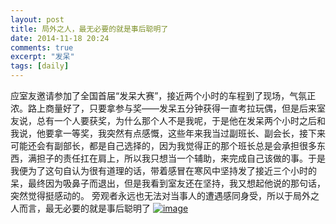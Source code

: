 ```yaml
---
layout: post
title: 局外之人，最无必要的就是事后聪明了
date: 2014-11-18 20:24
comments: true
excerpt: "发呆"
tags: [daily]
---
```

应室友邀请参加了全国首届“发呆大赛”，接近两个小时的车程到了现场，气氛正浓。路上商量好了，只要拿参与奖——发呆五分钟获得一直考拉玩偶，但是后来室友说，总有一个人要获奖，为什么那个人不是我呢，于是他在发呆两个小时之后和我说，他要拿一等奖，我突然有点感慨，这些年来我当过副班长、副会长，接下来可能还会有副部长，都是自己选择的，因为我觉得正的那个班长总是会承担很多东西，满担子的责任扛在肩上，所以我只想当一个辅助，来完成自己该做的事。于是我便为了这句自认为很有道理的话，带着感冒在寒风中坚持发了接近三个小时的呆，最终因为吸鼻子而退出，但是我看到室友还在坚持，我又想起他说的那句话，突然觉得挺感动的。
旁观者永远也无法对当事人的遭遇感同身受，所以于局外之人而言，最无必要的就是事后聪明了
<a href="http://ideameet.jd-app.com/jae/uploads/2014/11/wpid-screenshot_2014-11-18-20-25-13.png"><img title="Screenshot_2014-11-18-20-25-13.png" class="alignnone size-full"  alt="image" src="http://ideameet.jd-app.com/jae/uploads/2014/11/wpid-screenshot_2014-11-18-20-25-13.png" /></a>
